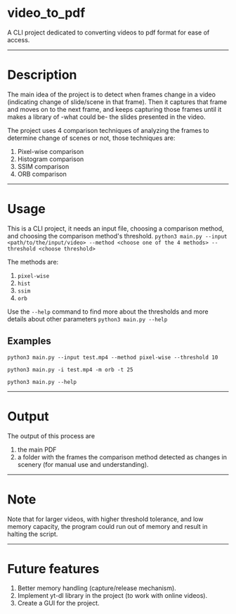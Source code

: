 # video_to_pdf
A CLI project dedicated to converting videos to pdf format for ease of access.
___
# Description
The main idea of the project is to detect when frames change in a video (indicating change of slide/scene in that frame). Then it captures that frame and moves on to the next frame, and keeps capturing those frames until it makes a library of -what could be- the slides presented in the video.

The project uses 4 comparison techniques of analyzing the frames to determine change of scenes or not, those techniques are:
1. Pixel-wise comparison
2. Histogram comparison
3. SSIM comparison
4. ORB comparison
___
# Usage
This is a CLI project, it needs an input file, choosing a comparison method, and choosing the comparison method's threshold.
`python3 main.py --input <path/to/the/input/video> --method <choose one of the 4 methods> --threshold <choose threshold>`

The methods are:
1. `pixel-wise`
2. `hist`
3. `ssim`
4. `orb`

Use the `--help` command to find more about the thresholds and more details about other parameters 
`python3 main.py --help`

## Examples
`python3 main.py --input test.mp4 --method pixel-wise --threshold 10`

`python3 main.py -i test.mp4 -m orb -t 25`

`python3 main.py --help`
___
# Output
The output of this process are
1. the main PDF
2. a folder with the frames the comparison method detected as changes in scenery (for manual use and understanding).
___
# Note
Note that for larger videos, with higher threshold tolerance, and low memory capacity, the program could run out of memory and result in halting the script.
___
# Future features
1. Better memory handling (capture/release mechanism).  
2. Implement yt-dl library in the project (to work with online videos).
3. Create a GUI for the project.

